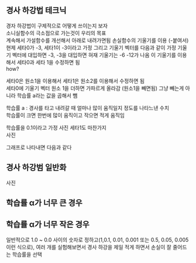 ## 경사 하강법 테크닉   

경자 하강법이 구제적으로 어떻게 쓰이는지 보자  
소니실함수의 극소점으로 가는것이 우리의 목표  
계속해서 가설함수를 개선해서 아래로 내려가면됨 
손실함수의 기울기를 이용 (-붙여서) 
현제 세타0가 -3, 세타1이 -3이라고 가정 그리고 기울기 벡터를 다음과 같이 가정 
기울기 벡터에 대입하면 -3, -3을 대입하면 혀재 기울기는 -6 -12가 나옴 
이 기울기를 이용해서 세타0과 세타 1을 수정하면 됨   
how?  

세타0은 원소1을 이용해서 세타1은 원소2를 이용해서 수정하면 됨  
세타0에 기울기 벡터 원소 1을 더하면 가파르게 올라감 (원소1을 빼면됨)
그냥 빼는게 아니라 학습률 a라는 값을 곱해서 뺌   

학습률 a : 경사를 타고 내려갈 때 얼마나 많이 움직일지 정도를 나타느낸 수치  
학습률이 크면 한번에 많이 움직이고 작으면 적게 움직임  

학습률을 0.1이라고 가정 
사진 
세타1도 마찬가지  
사진  

그래프로 나타내면 다음과 같다 

## 경사 하강범 일반화   

사진  

## 학습률 α가 너무 큰 경우 

## 학습률 α가 너무 작은 경우  

일반적으로 1.0 ~ 0.0 사이의 숫자로 정하고(1,0.1, 0.01, 0.001 또는 0.5, 0.05, 0.005 이런 식으로), 여러 개를 실험해보면서 경사 하강을 제일 적게 하면서 손실이 잘 줄어드는 학습률을 선택

